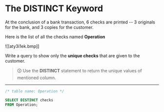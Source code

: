 # The DISTINCT Keyword
At the conclusion of a bank transaction, 6 checks are printed -- 3 originals for the bank, and 3 copies for the customer.  

Here is the list of all the checks named **Operation**

![[aty3i1ek.bmp]]

Write a query to show only the **unique checks** that are given to the customer.

>🛈 Use the **DISTINCT** statement to return the unique values of mentioned column.

---

```sql
/* table name: Operation */

SELECT DISTINCT checks 
FROM Operation;
```